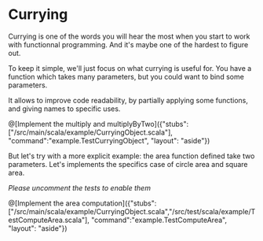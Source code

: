 # Currying


Currying is one of the words you will hear the most when you start to work with functionnal programming.
And it's maybe one of the hardest to figure out.

To keep it simple, we'll just focus on what currying is useful for.
You have a function which takes many parameters, but you could want to bind some parameters.

It allows to improve code readability, by partially applying some functions, and giving names to specific uses.


@[Implement the multiply and multiplyByTwo]({"stubs":["/src/main/scala/example/CurryingObject.scala"], "command":"example.TestCurryingObject", "layout": "aside"})

But let's try with a more explicit example: the area function defined take two parameters.
Let's implements the specifics case of circle area and square area.

_Please uncomment the tests to enable them_

@[Implement the area computation]({"stubs":["/src/main/scala/example/CurryingObject.scala","/src/test/scala/example/TestComputeArea.scala"], "command":"example.TestComputeArea", "layout": "aside"})

